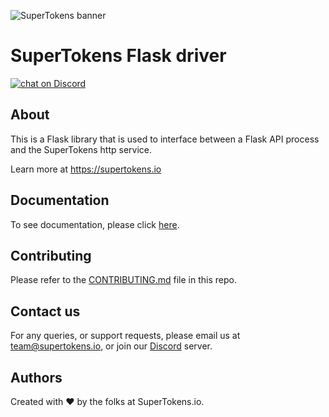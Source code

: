 ![SuperTokens banner](https://raw.githubusercontent.com/supertokens/supertokens-logo/master/images/Artboard%20%E2%80%93%2027%402x.png)

# SuperTokens Flask driver

<a href="https://supertokens.io/discord">
<img src="https://img.shields.io/discord/603466164219281420.svg?logo=discord"
    alt="chat on Discord"></a>
    
## About
This is a Flask library that is used to interface between a Flask API process and the SuperTokens http service.

Learn more at https://supertokens.io

## Documentation
To see documentation, please click [here](https://supertokens.io/docs/flask/installation).

## Contributing
Please refer to the [CONTRIBUTING.md](https://github.com/supertokens/supertokens-flask/blob/master/CONTRIBUTING.md) file in this repo.

## Contact us
For any queries, or support requests, please email us at team@supertokens.io, or join our [Discord](supertokens.io/discord) server.

## Authors
Created with :heart: by the folks at SuperTokens.io.
